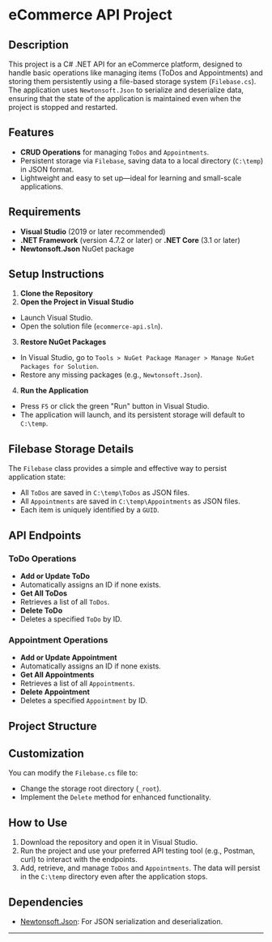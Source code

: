 # eCommerce API Project

## Description
This project is a C# .NET API for an eCommerce platform, designed to handle basic operations like managing items (ToDos and Appointments) and storing them persistently using a file-based storage system (`Filebase.cs`). The application uses `Newtonsoft.Json` to serialize and deserialize data, ensuring that the state of the application is maintained even when the project is stopped and restarted.

## Features
- **CRUD Operations** for managing `ToDos` and `Appointments`.
- Persistent storage via `Filebase`, saving data to a local directory (`C:\temp`) in JSON format.
- Lightweight and easy to set up—ideal for learning and small-scale applications.

## Requirements
- **Visual Studio** (2019 or later recommended)
- **.NET Framework** (version 4.7.2 or later) or **.NET Core** (3.1 or later)
- **Newtonsoft.Json** NuGet package

## Setup Instructions

1. **Clone the Repository**
2. **Open the Project in Visual Studio**
- Launch Visual Studio.
- Open the solution file (`ecommerce-api.sln`).

3. **Restore NuGet Packages**
- In Visual Studio, go to `Tools > NuGet Package Manager > Manage NuGet Packages for Solution`.
- Restore any missing packages (e.g., `Newtonsoft.Json`).

4. **Run the Application**
- Press `F5` or click the green "Run" button in Visual Studio.
- The application will launch, and its persistent storage will default to `C:\temp`.

## Filebase Storage Details
The `Filebase` class provides a simple and effective way to persist application state:
- All `ToDos` are saved in `C:\temp\ToDos` as JSON files.
- All `Appointments` are saved in `C:\temp\Appointments` as JSON files.
- Each item is uniquely identified by a `GUID`.

## API Endpoints
### ToDo Operations
- **Add or Update ToDo**
- Automatically assigns an ID if none exists.
- **Get All ToDos**
- Retrieves a list of all `ToDos`.
- **Delete ToDo**
- Deletes a specified `ToDo` by ID.

### Appointment Operations
- **Add or Update Appointment**
- Automatically assigns an ID if none exists.
- **Get All Appointments**
- Retrieves a list of all `Appointments`.
- **Delete Appointment**
- Deletes a specified `Appointment` by ID.

## Project Structure
## Customization
You can modify the `Filebase.cs` file to:
- Change the storage root directory (`_root`).
- Implement the `Delete` method for enhanced functionality.

## How to Use
1. Download the repository and open it in Visual Studio.
2. Run the project and use your preferred API testing tool (e.g., Postman, curl) to interact with the endpoints.
3. Add, retrieve, and manage `ToDos` and `Appointments`. The data will persist in the `C:\temp` directory even after the application stops.

## Dependencies
- [Newtonsoft.Json](https://www.newtonsoft.com/json): For JSON serialization and deserialization.


---


